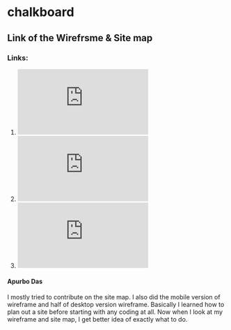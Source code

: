 # chalkboard

## Link of the Wirefrsme & Site map
### Links: 
   1. ![alt text](https://github.com/AsifTalukder/chalkboard/blob/main/Deliverable_0/Site%20Map(Student%20Portal).pdf)
   2. ![alt text](https://github.com/AsifTalukder/chalkboard/blob/main/Deliverable_0/Wireframe(Desktop%20Browser).pdf)
   3. ![alt text](https://github.com/AsifTalukder/chalkboard/blob/main/Deliverable_0/Wireframe(mobile).pdf)

#### Apurbo Das
I mostly tried to contribute on the site map. I also did the mobile version of wireframe and half of desktop version wireframe. 
Basically I learned how to plan out a site before starting with any coding at all. Now when I look at my wireframe and site map, I get better idea of exactly what to do.
